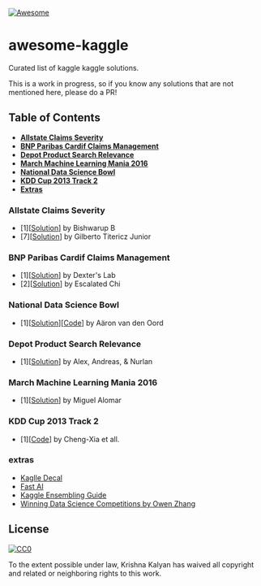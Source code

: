 [![Awesome](https://cdn.rawgit.com/sindresorhus/awesome/d7305f38d29fed78fa85652e3a63e154dd8e8829/media/badge.svg)](https://github.com/sindresorhus/awesome)

# awesome-kaggle
Curated list of kaggle kaggle solutions.

This is a work in progress, so if you know any solutions that are not mentioned here, please do a PR!

## Table of Contents
* **[Allstate Claims Severity](#allstate-claims-severity)**
* **[BNP Paribas Cardif Claims Management](#bnp-paribas-cardif-claims-management)**
* **[Depot Product Search Relevance](#depot-product-search-relevance)**
* **[March Machine Learning Mania 2016](#march-machine-learning-mania-2016)** 
* **[National Data Science Bowl](#national-data-science-bowl)** 
* **[KDD Cup 2013 Track 2](#kdd-cup-2013-track-2)** 
* **[Extras](#extras)** 

### Allstate Claims Severity
- [1][[Solution](https://www.kaggle.com/c/allstate-claims-severity/discussion/26416)] by Bishwarup B
- [7][[Solution](https://www.kaggle.com/c/allstate-claims-severity/discussion/26537)] by Gilberto Titericz Junior

### BNP Paribas Cardif Claims Management
- [1][[Solution](https://www.kaggle.com/c/bnp-paribas-cardif-claims-management/forums/t/20247/1-dexter-s-lab-winning-solution)] by Dexter's Lab
- [2][[Solution](https://www.kaggle.com/c/bnp-paribas-cardif-claims-management/forums/t/20252/escalated-chi-2nd-place-solution)] by Escalated Chi

### National Data Science Bowl

- [1][[Solution](http://benanne.github.io/2015/03/17/plankton.html)][[Code](https://github.com/benanne/kaggle-ndsb)] by Aäron van den Oord

### Depot Product Search Relevance

- [1][[Solution](http://blog.kaggle.com/2016/05/18/home-depot-product-search-relevance-winners-interview-1st-place-alex-andreas-nurlan/)] by Alex, Andreas, & Nurlan


### March Machine Learning Mania 2016

- [1][[Solution](http://blog.kaggle.com/2016/05/10/march-machine-learning-mania-2016-winners-interview-1st-place-miguel-alomar/)] by Miguel Alomar


### KDD Cup 2013 Track 2

- [1][[Code](https://github.com/kdd-cup-2013-ntu/track2)] by Cheng-Xia et all.

### extras

- [Kaglle Decal](https://www.youtube.com/watch?v=RUrXA9koSCw&list=PLe1ZejL9wM_4qG-EEM4iqudPKGKdZG-6h&index=1)
- [Fast AI](http://www.fast.ai/)
- [Kaggle Ensembling Guide](http://mlwave.com/kaggle-ensembling-guide/)
- [Winning Data Science Competitions by Owen Zhang](http://de.slideshare.net/ShangxuanZhang/winning-data-science-competitions-presented-by-owen-zhang)


## License

[![CC0](https://licensebuttons.net/p/zero/1.0/88x31.png)](http://creativecommons.org/publicdomain/zero/1.0/)

To the extent possible under law, Krishna Kalyan has waived all copyright and related or neighboring rights to this work.
